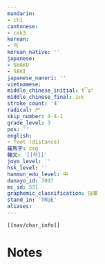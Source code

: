 ```yaml
---
mandarin:
- chǐ
cantonese:
- cek3
korean:
- 척
korean_native: ''
japanese:
- SHAKU
- SEKI
japanese_nanori: ''
vietnamese:
middle_chinese_initial: t͡ɕʰ
middle_chinese_final: iᴇk
stroke_count: '4'
radical: 尸
skip_number: 4-4-1
grade_level: 3
pos: ''
english:
- foot (distance)
羅馬字: ceg
韓文: '[[척]]'
joyo_level: ''
hsk_level: ''
hanmun_edu_level: 中
danayo_id: 3097
mc_id: 531
graphemic_classification: 指事
stand_in: 'TRUE'
aliases:
---
```

```meta-bind-embed
[[nav/char_info]]
```

# Notes
